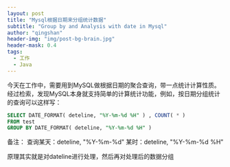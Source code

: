 ```yaml
---
layout: post
title: "Mysql根据日期来分组统计数据"
subtitle: "Group by and Analysis with date in Mysql"
author: "qingshan"
header-img: "img/post-bg-brain.jpg"
header-mask: 0.4
tags:
  - 工作
  - Java
---
```


今天在工作中，需要用到MySQL做根据日期的聚合查询，带一点统计计算性质。经过检索，发现MySQL本身就支持简单的计算统计功能，例如，按日期分组统计的查询可以这样写：

``` SQL
SELECT DATE_FORMAT( deteline, "%Y-%m-%d %H" ) , COUNT( * ) 
FROM test
GROUP BY DATE_FORMAT( deteline, "%Y-%m-%d %H" ) 
```

备注：
查询某天：deteline, "%Y-%m-%d"
某时：deteline, "%Y-%m-%d %H"

原理其实就是对dateline进行处理，然后再对处理后的数据分组




